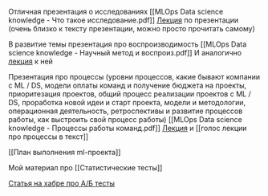 Отличная презентация о исследованиях
[[MLOps Data science knowledge - Что такое исследование.pdf]]
[Лекция](https://youtu.be/I6adKbO6OV0?si=PNfiL4E3C3UcF0U7) по презентации (очень близко к тексту презентации, можно просто прочитать самому)

В развитие темы презентация про воспроизводимость
[[MLOps Data science knowledge - Научный метод и воспроиз.pdf]]
И аналогично [лекция](https://youtu.be/8-MuVHsZBbE?si=xcRxRd66tsi6XNE2) к ней

Презентация про процессы (уровни процессов, какие бывают компании с ML / DS, модели оплаты команд и получение бюджета на проекты, приоритезация проектов, общий процесс реализации проектов с ML / DS, проработка новой идеи и старт проекта, модели и методологии, операционная деятельность, ретроспективы и развитие процессов работы,
как выстроить свой процесс работы)
[[MLOps Data science knowledge - Процессы работы команд.pdf]]
[Лекция](https://youtu.be/8-MuVHsZBbE?si=xcRxRd66tsi6XNE2) и [[голос лекции про процессы в текст]]

[[План выполнения ml-проекта]]

Мой материал про [[Статистические тесты]]

[Статья на хабре про А/Б тесты](https://habr.com/ru/companies/X5Tech/articles/706388/)


